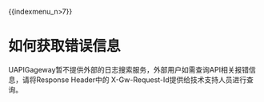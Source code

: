 {{indexmenu_n>7}}

# 如何获取错误信息

UAPIGageway暂不提供外部的日志搜索服务，外部用户如需查询API相关报错信息，请将Response Header中的 X-Gw-Request-Id提供给技术支持人员进行查询。
